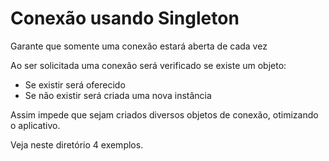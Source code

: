 # Conexão usando Singleton

Garante que somente uma conexão estará aberta de cada vez

Ao ser solicitada uma conexão será verificado se existe um objeto:
- Se existir será oferecido
- Se não existir será criada uma nova instância

Assim impede que sejam criados diversos objetos de conexão, otimizando o aplicativo.

Veja neste diretório 4 exemplos.


